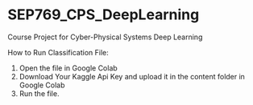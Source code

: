 # SEP769_CPS_DeepLearning
Course Project for Cyber-Physical Systems Deep Learning

How to Run Classification File:
1. Open the file in Google Colab
2. Download Your Kaggle Api Key and upload it in the content folder in Google Colab
3. Run the file.
